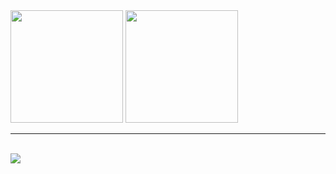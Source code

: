 <div>
  <img height=180em src="https://github-readme-stats.vercel.app/api?username=filipemartinsep&show_icons=true&theme=tokyonight" />
  <img height=180em src="https://github-readme-stats.vercel.app/api/top-langs/?username=filipemartinsep&layout=compact&theme=tokyonight" />
</div>
<hr />
<br />
<div>
  <img src="https://skillicons.dev/icons?i=html,css,javascript,typescript,git,figma" />
</div>
